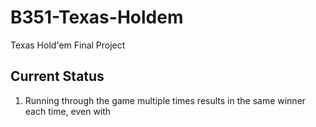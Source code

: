 # B351-Texas-Holdem
Texas Hold'em Final Project

## Current Status
1. Running through the game multiple times results in the same winner each time, even with 